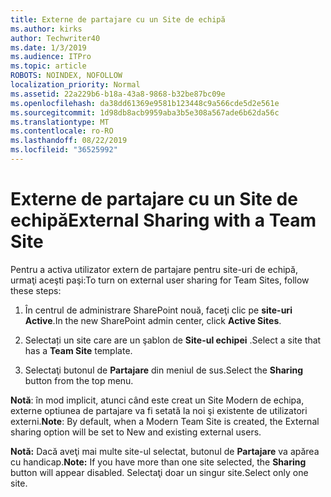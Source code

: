 ```yaml
---
title: Externe de partajare cu un Site de echipă
ms.author: kirks
author: Techwriter40
ms.date: 1/3/2019
ms.audience: ITPro
ms.topic: article
ROBOTS: NOINDEX, NOFOLLOW
localization_priority: Normal
ms.assetid: 22a229b6-b18a-43a8-9868-b32be87bc09e
ms.openlocfilehash: da38dd61369e9581b123448c9a566cde5d2e561e
ms.sourcegitcommit: 1d98db8acb9959aba3b5e308a567ade6b62da56c
ms.translationtype: MT
ms.contentlocale: ro-RO
ms.lasthandoff: 08/22/2019
ms.locfileid: "36525992"
---
```

# <a name="external-sharing-with-a-team-site"></a><span data-ttu-id="ebb6b-102">Externe de partajare cu un Site de echipă</span><span class="sxs-lookup"><span data-stu-id="ebb6b-102">External Sharing with a Team Site</span></span>

<span data-ttu-id="ebb6b-103">Pentru a activa utilizator extern de partajare pentru site-uri de echipă, urmaţi aceşti paşi:</span><span class="sxs-lookup"><span data-stu-id="ebb6b-103">To turn on external user sharing for Team Sites, follow these steps:</span></span> 
  
1. <span data-ttu-id="ebb6b-104">În centrul de administrare SharePoint nouă, faceţi clic pe **site-uri Active**.</span><span class="sxs-lookup"><span data-stu-id="ebb6b-104">In the new SharePoint admin center, click **Active Sites**.</span></span>
  
2. <span data-ttu-id="ebb6b-105">Selectați un site care are un şablon de **Site-ul echipei** .</span><span class="sxs-lookup"><span data-stu-id="ebb6b-105">Select a site that has a **Team Site** template.</span></span> 
  
3. <span data-ttu-id="ebb6b-106">Selectaţi butonul de **Partajare** din meniul de sus.</span><span class="sxs-lookup"><span data-stu-id="ebb6b-106">Select the **Sharing** button from the top menu.</span></span> 
  
 <span data-ttu-id="ebb6b-107">**Notă**: în mod implicit, atunci când este creat un Site Modern de echipa, externe optiunea de partajare va fi setată la noi şi existente de utilizatori externi.</span><span class="sxs-lookup"><span data-stu-id="ebb6b-107">**Note**: By default, when a Modern Team Site is created, the External sharing option will be set to New and existing external users.</span></span> 
  
 <span data-ttu-id="ebb6b-108">**Notă:** Dacă aveţi mai multe site-ul selectat, butonul de **Partajare** va apărea cu handicap.</span><span class="sxs-lookup"><span data-stu-id="ebb6b-108">**Note:** If you have more than one site selected, the **Sharing** button will appear disabled.</span></span> <span data-ttu-id="ebb6b-109">Selectaţi doar un singur site.</span><span class="sxs-lookup"><span data-stu-id="ebb6b-109">Select only one site.</span></span> 
  

